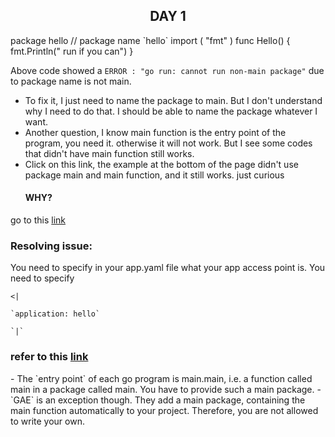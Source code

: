 <p>
  <h2 align="center"> DAY 1</h2>
package hello  // package name `hello`   
import (
    "fmt"
)
func Hello() {
    fmt.Println(" run if you can")
}

Above code showed a `ERROR : "go run: cannot run non-main package"` due to package name is not main.</p>

- To fix it, I just need to name the package to main. But I don't understand why I need to do that. I should be able to name the package whatever I want.
- Another question, I know main function is the entry point of the program, you need it. otherwise it will not work. But I see some codes that didn't have main function still works.
- Click on this link, the example at the bottom of the page didn't use package main and main function, and it still works. just curious <h4>WHY?</h4>

go to this [link](https://developers.google.com/appengine/docs/go/gettingstarted/usingdatastore)</p>



### Resolving issue: 
</p>
You need to specify in your app.yaml file what your app access point is. You need to specify

   `<|`

	`application: hello`
    
    `|`
### refer to this [link](https://cloud.google.com/appengine/docs/standard/go/quickstart)
<p>
- The `entry point` of each go program is main.main, i.e. a function called main in a package called main. You have to provide such a main package.
- `GAE` is an exception though. They add a main package, containing the main function automatically to your project. Therefore, you are not allowed to write your own.
</p>










